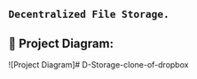 ## ``` Decentralized File Storage. ```


## 🔧 Project Diagram:
![Project Diagram]# D-Storage-clone-of-dropbox
